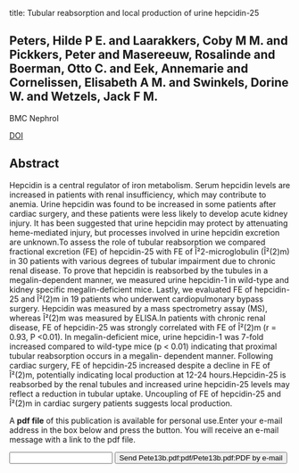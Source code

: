 title: Tubular reabsorption and local production of urine hepcidin-25

## Peters, Hilde P E. and Laarakkers, Coby M M. and Pickkers, Peter and Masereeuw, Rosalinde and Boerman, Otto C. and Eek, Annemarie and Cornelissen, Elisabeth A M. and Swinkels, Dorine W. and Wetzels, Jack F M.
BMC Nephrol

<a href="https://doi.org/10.1186/1471-2369-14-70">DOI</a>

## Abstract
Hepcidin is a central regulator of iron metabolism. Serum hepcidin levels are increased in patients with renal insufficiency, which may contribute to anemia. Urine hepcidin was found to be increased in some patients after cardiac surgery, and these patients were less likely to develop acute kidney injury. It has been suggested that urine hepcidin may protect by attenuating heme-mediated injury, but processes involved in urine hepcidin excretion are unknown.To assess the role of tubular reabsorption we compared fractional excretion (FE) of hepcidin-25 with FE of Î²2-microglobulin (Î²(2)m) in 30 patients with various degrees of tubular impairment due to chronic renal disease. To prove that hepcidin is reabsorbed by the tubules in a megalin-dependent manner, we measured urine hepcidin-1 in wild-type and kidney specific megalin-deficient mice. Lastly, we evaluated FE of hepcidin-25 and Î²(2)m in 19 patients who underwent cardiopulmonary bypass surgery. Hepcidin was measured by a mass spectrometry assay (MS), whereas Î²(2)m was measured by ELISA.In patients with chronic renal disease, FE of hepcidin-25 was strongly correlated with FE of Î²(2)m (r = 0.93, P <0.01). In megalin-deficient mice, urine hepcidin-1 was 7-fold increased compared to wild-type mice (p < 0.01) indicating that proximal tubular reabsorption occurs in a megalin- dependent manner. Following cardiac surgery, FE of hepcidin-25 increased despite a decline in FE of Î²(2)m, potentially indicating local production at 12-24 hours.Hepcidin-25 is reabsorbed by the renal tubules and increased urine hepcidin-25 levels may reflect a reduction in tubular uptake. Uncoupling of FE of hepcidin-25 and Î²(2)m in cardiac surgery patients suggests local production.

A <b>pdf file</b> of this publication is available for personal use.Enter your e-mail address in the box below and press the button. You will receive an e-mail message with a link to the pdf file.
<form action="sender.php">  <input type="text" name="email">  <input type="submit" value="Send Pete13b.pdf:pdf/Pete13b.pdf:PDF by e-mail"></form>